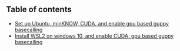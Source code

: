 ## Table of contents
* [Set up Ubuntu, minKNOW, CUDA, and enable gpu based guppy basecalling ](https://github.com/xiaoli-dong/bioinfo_notebook/blob/main/linux_and_nanopore.md#linux_and_nanopore)
* [Install WSL2 on windows 10, and enable CUDA, gpu based guppy basecalling](https://github.com/xiaoli-dong/bioinfo_notebook/blob/main/wsl2_and_gpu_guppy.md#wsl2_and_gpu_guppy)
